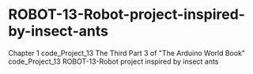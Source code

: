 # ROBOT-13-Robot-project-inspired-by-insect-ants
Chapter 1 code_Project_13 The Third Part 3 of "The Arduino World Book" code_Project_13 ROBOT-13-Robot project inspired by insect ants
